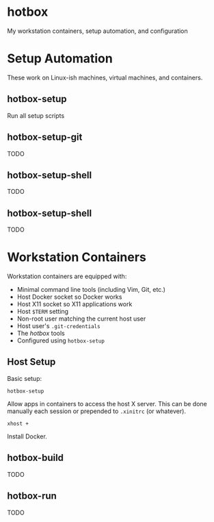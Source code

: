 hotbox
======

My workstation containers, setup automation, and configuration



Setup Automation
================

These work on Linux-ish machines, virtual machines, and containers.


hotbox-setup
------------

Run all setup scripts


hotbox-setup-git
----------------

TODO


hotbox-setup-shell
------------------

TODO


hotbox-setup-shell
------------------

TODO



Workstation Containers
======================

Workstation containers are equipped with:

- Minimal command line tools (including Vim, Git, etc.)
- Host Docker socket so Docker works
- Host X11 socket so X11 applications work
- Host `$TERM` setting
- Non-root user matching the current host user
- Host user's `.git-credentials`
- The *hotbox* tools
- Configured using `hotbox-setup`


Host Setup
----------

Basic setup:

    hotbox-setup

Allow apps in containers to access the host X server.  This can be done manually
each session or prepended to `.xinitrc` (or whatever).

    xhost +

Install Docker.


hotbox-build <distro>
---------------------

TODO


hotbox-run <distro>
-------------------

TODO


